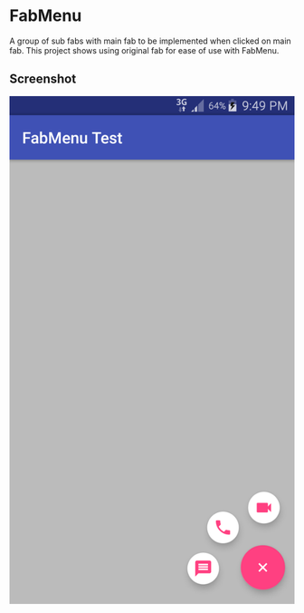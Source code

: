 # FabMenu

A group of sub fabs with main fab to be implemented when clicked on main fab.
This project shows using original fab for ease of use with FabMenu.

Screenshot
----------

<img src="screenshot/fabmenu_screenshot.png">